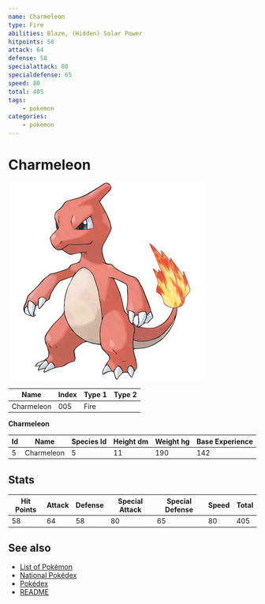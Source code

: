 ```yaml
---
name: Charmeleon
type: Fire
abilities: Blaze, (Hidden) Solar Power
hitpoints: 58
attack: 64
defense: 58
specialattack: 80
specialdefense: 65
speed: 80
total: 405
tags:
    - pokemon
categories:
    - pokemon
---
```


# Charmeleon


![Charmeleon](images/005.png)

| **Name** | **Index** | **Type 1** | **Type 2** |
|----|----|----|----|
| Charmeleon | 005 | Fire  |  |

**Charmeleon** 




| **Id** | **Name** | **Species Id** | **Height dm** | **Weight hg** | **Base Experience** |
|--------|----------|----------------|------------|------------|---------------------|
| 5 | Charmeleon | 5 | 11 | 190 | 142 |



## Stats

| **Hit Points** | **Attack** | **Defense** | **Special Attack** | **Special Defense** | **Speed** | **Total** |
|----------------|------------|-------------|--------------------|---------------------|-----------|-----------|
| 58 | 64 | 58 | 80 | 65 | 80 | 405 |

## See also

- [List of Pokémon](../pokemon.md)
- [National Pokédex](../national_pokedex.md)
- [Pokédex](../pokedex.md)
- [README](../README.md)
